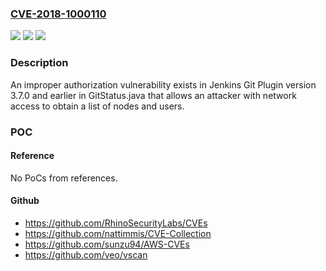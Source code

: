 ### [CVE-2018-1000110](https://cve.mitre.org/cgi-bin/cvename.cgi?name=CVE-2018-1000110)
![](https://img.shields.io/static/v1?label=Product&message=n%2Fa&color=blue)
![](https://img.shields.io/static/v1?label=Version&message=n%2Fa&color=blue)
![](https://img.shields.io/static/v1?label=Vulnerability&message=n%2Fa&color=brighgreen)

### Description

An improper authorization vulnerability exists in Jenkins Git Plugin version 3.7.0 and earlier in GitStatus.java that allows an attacker with network access to obtain a list of nodes and users.

### POC

#### Reference
No PoCs from references.

#### Github
- https://github.com/RhinoSecurityLabs/CVEs
- https://github.com/nattimmis/CVE-Collection
- https://github.com/sunzu94/AWS-CVEs
- https://github.com/veo/vscan

